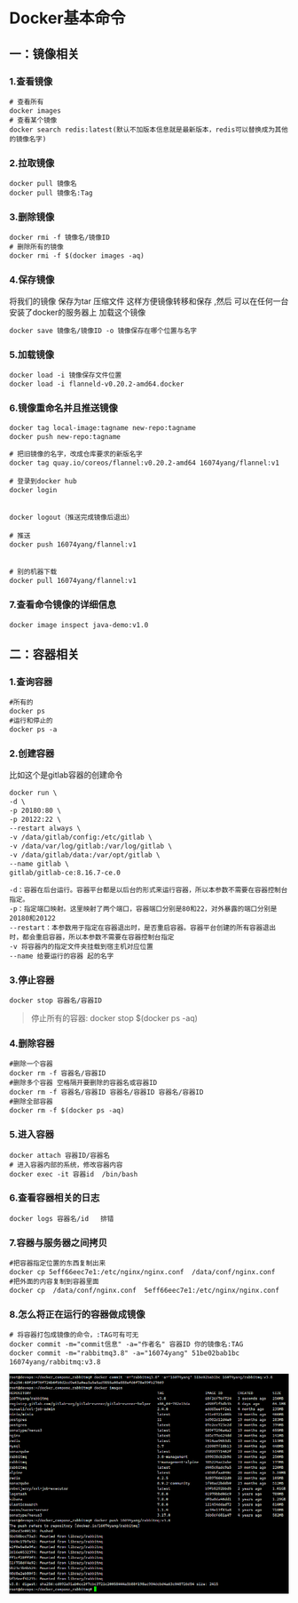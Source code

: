 # Docker基本命令

## 一：镜像相关

### 1.查看镜像

```
# 查看所有
docker images
# 查看某个镜像
docker search redis:latest(默认不加版本信息就是最新版本，redis可以替换成为其他的镜像名字)

```

### 2.拉取镜像

```
docker pull 镜像名
docker pull 镜像名:Tag
```

### 3.删除镜像

```
docker rmi -f 镜像名/镜像ID
# 删除所有的镜像
docker rmi -f $(docker images -aq)
```

### 4.保存镜像

将我们的镜像 保存为tar 压缩文件 这样方便镜像转移和保存 ,然后 可以在任何一台安装了docker的服务器上 加载这个镜像 

```
docker save 镜像名/镜像ID -o 镜像保存在哪个位置与名字
```

### 5.加载镜像

```
docker load -i 镜像保存文件位置
docker load -i flanneld-v0.20.2-amd64.docker
```

### 6.镜像重命名并且推送镜像

```
docker tag local-image:tagname new-repo:tagname
docker push new-repo:tagname
```

```
# 把旧镜像的名字，改成仓库要求的新版名字
docker tag quay.io/coreos/flannel:v0.20.2-amd64 16074yang/flannel:v1

# 登录到docker hub
docker login       


docker logout（推送完成镜像后退出）

# 推送
docker push 16074yang/flannel:v1


# 别的机器下载
docker pull 16074yang/flannel:v1
```

### 7.查看命令镜像的详细信息

```
docker image inspect java-demo:v1.0
```



## 二：容器相关

### 1.查询容器

```
#所有的
docker ps
#运行和停止的
docker ps -a
```

### 2.创建容器

比如这个是gitlab容器的创建命令

```
docker run \
-d \
-p 20180:80 \
-p 20122:22 \
--restart always \
-v /data/gitlab/config:/etc/gitlab \
-v /data/var/log/gitlab:/var/log/gitlab \
-v /data/gitlab/data:/var/opt/gitlab \
--name gitlab \
gitlab/gitlab-ce:8.16.7-ce.0

```

```
-d：容器在后台运行。容器平台都是以后台的形式来运行容器，所以本参数不需要在容器控制台指定。
-p：指定端口映射。这里映射了两个端口，容器端口分别是80和22，对外暴露的端口分别是20180和20122
--restart：本参数用于指定在容器退出时，是否重启容器。容器平台创建的所有容器退出时，都会重启容器，所以本参数不需要在容器控制台指定
-v 将容器内的指定文件夹挂载到宿主机对应位置
--name 给要运行的容器 起的名字
```

### 3.停止容器

```
docker stop 容器名/容器ID
```

> 停止所有的容器: docker stop $(docker ps -aq)

### 4.删除容器

````
#删除一个容器
docker rm -f 容器名/容器ID
#删除多个容器 空格隔开要删除的容器名或容器ID
docker rm -f 容器名/容器ID 容器名/容器ID 容器名/容器ID
#删除全部容器
docker rm -f $(docker ps -aq)
````

### 5.进入容器

````
docker attach 容器ID/容器名
# 进入容器内部的系统，修改容器内容
docker exec -it 容器id  /bin/bash
````

### 6.查看容器相关的日志

```
docker logs 容器名/id   排错
```

### 7.容器与服务器之间拷贝

```
#把容器指定位置的东西复制出来 
docker cp 5eff66eec7e1:/etc/nginx/nginx.conf  /data/conf/nginx.conf
#把外面的内容复制到容器里面
docker cp  /data/conf/nginx.conf  5eff66eec7e1:/etc/nginx/nginx.conf
```

### 8.怎么将正在运行的容器做成镜像

```
# 将容器打包成镜像的命令，:TAG可有可无
docker commit -m="commit信息" -a="作者名" 容器ID 你的镜像名:TAG
docker commit -m="rabbitmq3.8" -a="16074yang" 51be02bab1bc 16074yang/rabbitmq:v3.8
```

![](../../pic/docker_rabbitmq_images.png)